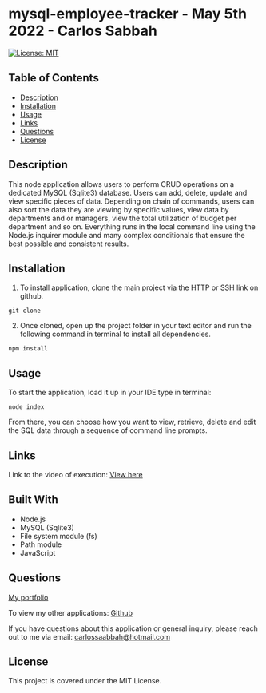 # mysql-employee-tracker - May 5th 2022 - Carlos Sabbah

[![License: MIT](https://img.shields.io/badge/License-MIT-yellow.svg)](https://opensource.org/licenses/MIT)

## Table of Contents

- [Description](#Description)
- [Installation](#Installation)
- [Usage](#Usage)
- [Links](#Links)
- [Questions](#Questions)
- [License](#License)

##

## Description

This node application allows users to perform CRUD operations on a dedicated MySQL (Sqlite3) database. Users can add, delete, update and view specific pieces of data. Depending on chain of commands, users can also sort the data they are viewing by specific values, view data by departments and or managers, view the total utilization of budget per department and so on. Everything runs in the local command line using the Node.js inquirer module and many complex conditionals that ensure the best possible and consistent results.

## Installation

1. To install application, clone the main project via the HTTP or SSH link on github.

```
git clone
```

2. Once cloned, open up the project folder in your text editor and run the following command in terminal to install all dependencies.

```
npm install
```

## Usage

To start the application, load it up in your IDE type in terminal:

```
node index
```

From there, you can choose how you want to view, retrieve, delete and edit the SQL data through a sequence of command line prompts.

## Links

Link to the video of execution:
[View here](https://drive.google.com/file/d/1QIFqJB5-SrDG8KaIRtjf5DoF1jFQz44L/view?usp=sharing)

## Built With

- Node.js
- MySQL (Sqlite3)
- File system module (fs)
- Path module
- JavaScript

## Questions

[My portfolio](https://csabbah.github.io/Carlos-Sabbah-portfolio/)

To view my other applications:
[Github](https://github.com/csabbah)

If you have questions about this application or general inquiry, please reach out to me via email: carlossaabbah@hotmail.com

## License

This project is covered under the MIT License.
